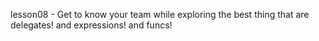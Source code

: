lesson08 - Get to know your team while exploring the best thing that are delegates! and expressions! and funcs!